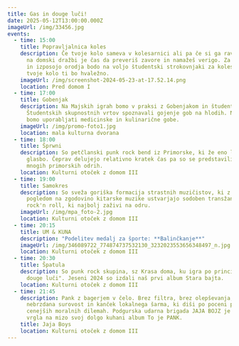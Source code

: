```yaml
---
title: Gas in douge luči!
date: 2025-05-12T13:00:00.000Z
imageUrl: /img/33456.jpg
events:
  - time: 15:00
    title: Popravljalnica koles
    description: Če tvoje kolo sameva v kolesarnici ali pa če si ga ravnokar kupil
      na domski dražbi je čas da preveriš zavore in namažeš verigo. Za nasvete
      in izposojo orodja bodo na voljo študentski strokovnjaki za kolesa. Pridi,
      tvoje kolo ti bo hvaležno.
    imageUrl: /img/screenshot-2024-05-23-at-17.52.14.png
    location: Pred domom I
  - time: 17:00
    title: Gobenjak
    description: Na Majskih igrah bomo v praksi z Gobenjakom in študenti iz
      Študentskih skupnostnih vrtov spoznavali gojenje gob na hlodih. Naučili se
      bomo uporabljati medicinske in kulinarične gobe.
    imageUrl: /img/promo-foto1.jpg
    location: mala kulturna dvorana
  - time: 18:00
    title: Šprwni
    description: So petčlanski punk rock bend iz Primorske, ki že eno leto ustvarja
      glasbo. Čeprav delujejo relativno kratek čas pa so se predstavili že na
      mnogih primorskih odrih.
    location: Kulturni otoček z domom III
  - time: 19:00
    title: Samokres
    description: So sveža goriška formacija strastnih muzičistov, ki z odprtim
      pogledom na zgodovino kitarske muzike ustvarjajo sodoben transžanrski
      rock'n roll, ki najbolj zaživi na odru.
    imageUrl: /img/mpa_foto-2.jpg
    location: Kulturni otoček z domom III
  - time: 20:15
    title: UM & KUNA
    description: "Podelitev medalj za športe: **Balinčkanje**"
    imageUrl: /img/346089722_774874737532130_3232023553656348497_n.jpg
    location: Kulturni otoček z domom III
  - time: 20:30
    title: Špatula
    description: So punk rock skupina, sz Krasa doma, ku igra po principi "Gas in
      douge luči". Jeseni 2024 so izdali naš prvi album Stara bajta.
    location: Kulturni otoček z domom III
  - time: 21:45
    description: Pank z bagerjem v čelo. Brez filtra, brez olepševanja, samo
      nebrzdana surovost in kanček lokalnega šarma, ki diši po poceni pivu in še
      cenejših moralnih dilemah. Podgurska udarna brigada JAJA BOJZ je končno
      vrgla na mizo svoj dolgo kuhani album To je PANK.
    title: Jaja Boys
    location: Kulturni otoček z domom III
---
```

